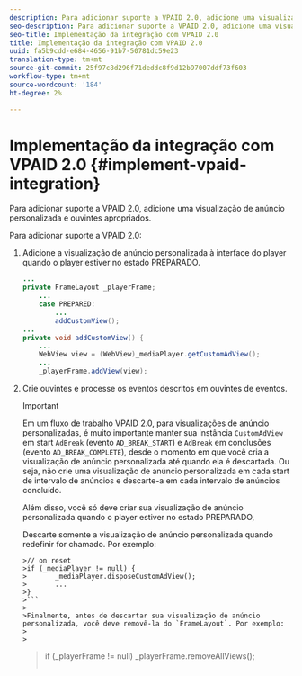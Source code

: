 ```yaml
---
description: Para adicionar suporte a VPAID 2.0, adicione uma visualização de anúncio personalizada e ouvintes apropriados.
seo-description: Para adicionar suporte a VPAID 2.0, adicione uma visualização de anúncio personalizada e ouvintes apropriados.
seo-title: Implementação da integração com VPAID 2.0
title: Implementação da integração com VPAID 2.0
uuid: fa5b9cdd-e684-4656-91b7-50781dc59e23
translation-type: tm+mt
source-git-commit: 25f97c8d296f71deddc8f9d12b97007ddf73f603
workflow-type: tm+mt
source-wordcount: '184'
ht-degree: 2%

---
```



# Implementação da integração com VPAID 2.0 {#implement-vpaid-integration}

Para adicionar suporte a VPAID 2.0, adicione uma visualização de anúncio personalizada e ouvintes apropriados.

Para adicionar suporte a VPAID 2.0:

1. Adicione a visualização de anúncio personalizada à interface do player quando o player estiver no estado PREPARADO.

   ```java
   ... 
   private FrameLayout _playerFrame; 
       ... 
       case PREPARED: 
           ... 
           addCustomView(); 
   ... 
   private void addCustomView() { 
       ... 
       WebView view = (WebView)_mediaPlayer.getCustomAdView(); 
       ... 
       _playerFrame.addView(view);
   ```

1. Crie ouvintes e processe os eventos descritos em ouvintes de eventos.

   >[!IMPORTANT]
   >
   >Em um fluxo de trabalho VPAID 2.0, para visualizações de anúncio personalizadas, é muito importante manter sua instância `CustomAdView` em start `AdBreak` (evento `AD_BREAK_START`) e `AdBreak` em conclusões (evento `AD_BREAK_COMPLETE`), desde o momento em que você cria a visualização de anúncio personalizada até quando ela é descartada. Ou seja, não crie uma visualização de anúncio personalizada em cada start de intervalo de anúncios e descarte-a em cada intervalo de anúncios concluído.
   >
   >
   >Além disso, você só deve criar sua visualização de anúncio personalizada quando o player estiver no estado PREPARADO,
   >
   >
   >Descarte somente a visualização de anúncio personalizada quando redefinir for chamado. Por exemplo:
   >
   >
   ```
   >// on reset 
   >if (_mediaPlayer != null) { 
   >       _mediaPlayer.disposeCustomAdView(); 
   >       ... 
   >} 
   >```
   >
   >Finalmente, antes de descartar sua visualização de anúncio personalizada, você deve removê-la do `FrameLayout`. Por exemplo:
   >
   >
   ```
   >if (_playerFrame != null) 
   >       _playerFrame.removeAllViews(); 
   >```
